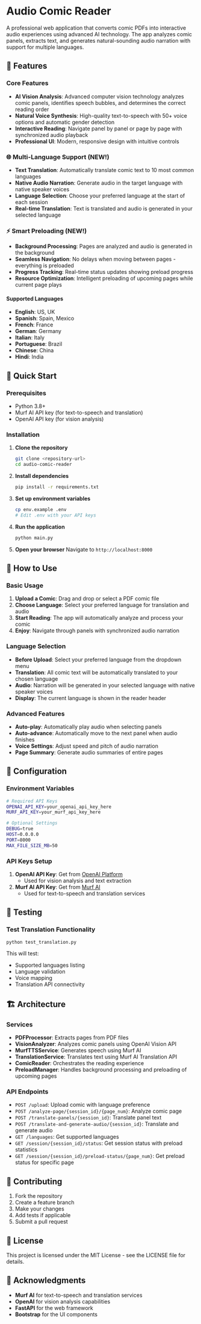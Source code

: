 # Audio Comic Reader

A professional web application that converts comic PDFs into interactive audio experiences using advanced AI technology. The app analyzes comic panels, extracts text, and generates natural-sounding audio narration with support for multiple languages.

## 🌟 Features

### Core Features
- **AI Vision Analysis**: Advanced computer vision technology analyzes comic panels, identifies speech bubbles, and determines the correct reading order
- **Natural Voice Synthesis**: High-quality text-to-speech with 50+ voice options and automatic gender detection
- **Interactive Reading**: Navigate panel by panel or page by page with synchronized audio playback
- **Professional UI**: Modern, responsive design with intuitive controls

### 🌐 Multi-Language Support (NEW!)
- **Text Translation**: Automatically translate comic text to 10 most common languages
- **Native Audio Narration**: Generate audio in the target language with native speaker voices
- **Language Selection**: Choose your preferred language at the start of each session
- **Real-time Translation**: Text is translated and audio is generated in your selected language

### ⚡ Smart Preloading (NEW!)
- **Background Processing**: Pages are analyzed and audio is generated in the background
- **Seamless Navigation**: No delays when moving between pages - everything is preloaded
- **Progress Tracking**: Real-time status updates showing preload progress
- **Resource Optimization**: Intelligent preloading of upcoming pages while current page plays

#### Supported Languages
- **English**: US, UK
- **Spanish**: Spain, Mexico
- **French**: France
- **German**: Germany
- **Italian**: Italy
- **Portuguese**: Brazil
- **Chinese**: China
- **Hindi**: India

## 🚀 Quick Start

### Prerequisites
- Python 3.8+
- Murf AI API key (for text-to-speech and translation)
- OpenAI API key (for vision analysis)

### Installation

1. **Clone the repository**
   ```bash
   git clone <repository-url>
   cd audio-comic-reader
   ```

2. **Install dependencies**
   ```bash
   pip install -r requirements.txt
   ```

3. **Set up environment variables**
   ```bash
   cp env.example .env
   # Edit .env with your API keys
   ```

4. **Run the application**
   ```bash
   python main.py
   ```

5. **Open your browser**
   Navigate to `http://localhost:8000`

## 📖 How to Use

### Basic Usage
1. **Upload a Comic**: Drag and drop or select a PDF comic file
2. **Choose Language**: Select your preferred language for translation and audio
3. **Start Reading**: The app will automatically analyze and process your comic
4. **Enjoy**: Navigate through panels with synchronized audio narration

### Language Selection
- **Before Upload**: Select your preferred language from the dropdown menu
- **Translation**: All comic text will be automatically translated to your chosen language
- **Audio**: Narration will be generated in your selected language with native speaker voices
- **Display**: The current language is shown in the reader header

### Advanced Features
- **Auto-play**: Automatically play audio when selecting panels
- **Auto-advance**: Automatically move to the next panel when audio finishes
- **Voice Settings**: Adjust speed and pitch of audio narration
- **Page Summary**: Generate audio summaries of entire pages

## 🔧 Configuration

### Environment Variables
```bash
# Required API Keys
OPENAI_API_KEY=your_openai_api_key_here
MURF_API_KEY=your_murf_api_key_here

# Optional Settings
DEBUG=true
HOST=0.0.0.0
PORT=8000
MAX_FILE_SIZE_MB=50
```

### API Keys Setup
1. **OpenAI API Key**: Get from [OpenAI Platform](https://platform.openai.com/)
   - Used for vision analysis and text extraction
2. **Murf AI API Key**: Get from [Murf AI](https://murf.ai/)
   - Used for text-to-speech and translation services

## 🧪 Testing

### Test Translation Functionality
```bash
python test_translation.py
```

This will test:
- Supported languages listing
- Language validation
- Voice mapping
- Translation API connectivity

## 🏗️ Architecture

### Services
- **PDFProcessor**: Extracts pages from PDF files
- **VisionAnalyzer**: Analyzes comic panels using OpenAI Vision API
- **MurfTTSService**: Generates speech using Murf AI
- **TranslationService**: Translates text using Murf AI Translation API
- **ComicReader**: Orchestrates the reading experience
- **PreloadManager**: Handles background processing and preloading of upcoming pages

### API Endpoints
- `POST /upload`: Upload comic with language preference
- `POST /analyze-page/{session_id}/{page_num}`: Analyze comic page
- `POST /translate-panels/{session_id}`: Translate panel text
- `POST /translate-and-generate-audio/{session_id}`: Translate and generate audio
- `GET /languages`: Get supported languages
- `GET /session/{session_id}/status`: Get session status with preload statistics
- `GET /session/{session_id}/preload-status/{page_num}`: Get preload status for specific page

## 🤝 Contributing

1. Fork the repository
2. Create a feature branch
3. Make your changes
4. Add tests if applicable
5. Submit a pull request

## 📄 License

This project is licensed under the MIT License - see the LICENSE file for details.

## 🙏 Acknowledgments

- **Murf AI** for text-to-speech and translation services
- **OpenAI** for vision analysis capabilities
- **FastAPI** for the web framework
- **Bootstrap** for the UI components

